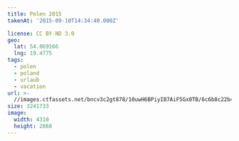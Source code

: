 ```yaml
---
title: Polen 2015
takenAt: '2015-09-10T14:34:40.000Z'

license: CC BY-ND 3.0
geo:
  lat: 54.069166
  lng: 19.4775
tags:
  - polen
  - poland
  - urlaub
  - vacation
url: >-
  //images.ctfassets.net/bncv3c2gt878/10uwH6BPiyIB7AiF5Gx0TB/6c6b8c22b44ff0ba3f3b0950b9deecf4/polen-2015_25324934734_o
size: 3241733
image:
  width: 4310
  height: 2868
---
```

